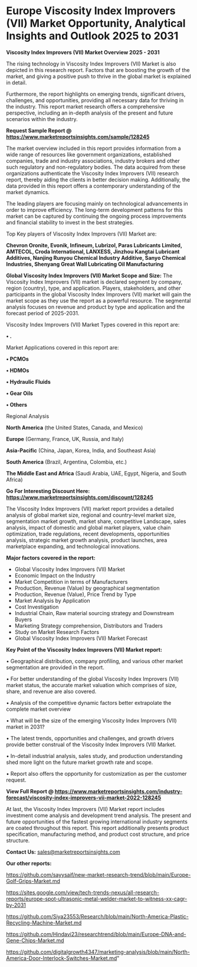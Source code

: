 # Europe Viscosity Index Improvers (VII) Market Opportunity, Analytical Insights and Outlook 2025 to 2031

<Strong> Viscosity Index Improvers (VII) Market Overview 2025 - 2031</strong>

The rising technology in Viscosity Index Improvers (VII) Market is also depicted in this research report. Factors that are boosting the growth of the market, and giving a positive push to thrive in the global market is explained in detail.

Furthermore, the report highlights on emerging trends, significant drivers, challenges, and opportunities, providing all necessary data for thriving in the industry. This report market research offers a comprehensive perspective, including an in-depth analysis of the present and future scenarios within the industry.

<strong>Request Sample Report @ <a href=https://www.marketreportsinsights.com/sample/128245>https://www.marketreportsinsights.com/sample/128245</a></strong>

The market overview included in this report provides information from a wide range of resources like government organizations, established companies, trade and industry associations, industry brokers and other such regulatory and non-regulatory bodies. The data acquired from these organizations authenticate the Viscosity Index Improvers (VII) research report, thereby aiding the clients in better decision making. Additionally, the data provided in this report offers a contemporary understanding of the market dynamics.

The leading players are focusing mainly on technological advancements in order to improve efficiency. The long-term development patterns for this market can be captured by continuing the ongoing process improvements and financial stability to invest in the best strategies.

Top Key players of Viscosity Index Improvers (VII) Market are:

<strong>Chevron Oronite, Evonik, Infineum, Lubrizol, Paras Lubricants Limited, AMTECOL, Croda International, LANXESS, Jinzhou Kangtai Lubricant Additives, Nanjing Runyou Chemical Industry Additive, Sanyo Chemical Industries, Shenyang Great Wall Lubricating Oil Manufacturing</strong>

<strong><b>Global Viscosity Index Improvers (VII) Market Scope and Size:</b></strong>
The Viscosity Index Improvers (VII) market is declared segment by company, region (country), type, and application. Players, stakeholders, and other participants in the global Viscosity Index Improvers (VII) market will gain the market scope as they use the report as a powerful resource. The segmental analysis focuses on revenue and product by type and application and the forecast period of 2025-2031.

Viscosity Index Improvers (VII) Market Types covered in this report are:

<strong>• .</strong>

Market Applications covered in this report are:

<strong>• PCMOs

• HDMOs

• Hydraulic Fluids

• Gear Oils

• Others</strong> 

Regional Analysis

<strong>North America</strong> (the United States, Canada, and Mexico)

<strong>Europe</strong> (Germany, France, UK, Russia, and Italy)

<strong>Asia-Pacific</strong> (China, Japan, Korea, India, and Southeast Asia)

<strong>South America</strong> (Brazil, Argentina, Colombia, etc.)

<strong>The Middle East and Africa</strong> (Saudi Arabia, UAE, Egypt, Nigeria, and South Africa)

<strong>Go For Interesting Discount Here: <a href=https://www.marketreportsinsights.com/discount/128245>https://www.marketreportsinsights.com/discount/128245</a></strong>

The Viscosity Index Improvers (VII) market report provides a detailed analysis of global market size, regional and country-level market size, segmentation market growth, market share, competitive Landscape, sales analysis, impact of domestic and global market players, value chain optimization, trade regulations, recent developments, opportunities analysis, strategic market growth analysis, product launches, area marketplace expanding, and technological innovations.

<strong><b>Major factors covered in the report:</b></strong>
<ul>
  <li>Global Viscosity Index Improvers (VII) Market </li>
  <li>Economic Impact on the Industry</li>
  <li>Market Competition in terms of Manufacturers</li>
  <li>Production, Revenue (Value) by geographical segmentation</li>
  <li>Production, Revenue (Value), Price Trend by Type</li>
  <li>Market Analysis by Application</li>
  <li>Cost Investigation</li>
  <li>Industrial Chain, Raw material sourcing strategy and Downstream Buyers</li>
  <li>Marketing Strategy comprehension, Distributors and Traders</li>
  <li>Study on Market Research Factors</li>
  <li>Global Viscosity Index Improvers (VII) Market Forecast</li>
</ul>

<strong><b>Key Point of the Viscosity Index Improvers (VII) Market report:</b></strong>

• Geographical distribution, company profiling, and various other market segmentation are provided in the report.

• For better understanding of the global Viscosity Index Improvers (VII) market status, the accurate market valuation which comprises of size, share, and revenue are also covered.

• Analysis of the competitive dynamic factors better extrapolate the complete market overview

• What will be the size of the emerging Viscosity Index Improvers (VII) market in 2031?

• The latest trends, opportunities and challenges, and growth drivers provide better construal of the Viscosity Index Improvers (VII) Market.

• In-detail industrial analysis, sales study, and production understanding shed more light on the future market growth rate and scope.

• Report also offers the opportunity for customization as per the customer request.

<strong><b>View Full Report @ <a href=https://www.marketreportsinsights.com/industry-forecast/viscosity-index-improvers-vii-market-2022-128245>https://www.marketreportsinsights.com/industry-forecast/viscosity-index-improvers-vii-market-2022-128245</a></b></strong>


At last, the Viscosity Index Improvers (VII) Market report includes investment come analysis and development trend analysis. The present and future opportunities of the fastest growing international industry segments are coated throughout this report. This report additionally presents product specification, manufacturing method, and product cost structure, and price structure.

<strong>Contact Us:</strong>
sales@marketreportsinsights.com

<strong>Our other reports:</strong>

<a href=https://github.com/sayysaif/new-market-research-trend/blob/main/Europe-Golf-Grips-Market.md>https://github.com/sayysaif/new-market-research-trend/blob/main/Europe-Golf-Grips-Market.md</a>

<a href=https://sites.google.com/view/tech-trends-nexus/all-research-reports/europe-spot-ultrasonic-metal-welder-market-to-witness-xx-cagr-by-2031>https://sites.google.com/view/tech-trends-nexus/all-research-reports/europe-spot-ultrasonic-metal-welder-market-to-witness-xx-cagr-by-2031</a>

<a href=https://github.com/Siya23553/Research/blob/main/North-America-Plastic-Recycling-Machine-Market.md>https://github.com/Siya23553/Research/blob/main/North-America-Plastic-Recycling-Machine-Market.md</a>

<a href=https://github.com/Hindavi23/researchtrend/blob/main/Europe-DNA-and-Gene-Chips-Market.md>https://github.com/Hindavi23/researchtrend/blob/main/Europe-DNA-and-Gene-Chips-Market.md</a>

<a href=https://github.com/digitalgrowth4347/marketing-analysis/blob/main/North-America-Door-Interlock-Switches-Market.md>https://github.com/digitalgrowth4347/marketing-analysis/blob/main/North-America-Door-Interlock-Switches-Market.md</a>"
